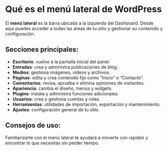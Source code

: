 # Qué es el menú lateral de WordPress

El **menú lateral** es la barra ubicada a la izquierda del Dashboard. Desde aquí puedes acceder a todas las áreas de tu sitio y gestionar su contenido y configuración.

## Secciones principales:
- **Escritorio**: vuelve a la pantalla inicial del panel.
- **Entradas**: crea y administra publicaciones de blog.
- **Medios**: gestiona imágenes, vídeos y archivos.
- **Páginas**: edita y crea contenido fijo como “Inicio” o “Contacto”.
- **Comentarios**: revisa, aprueba o elimina opiniones de visitantes.
- **Apariencia**: cambia el diseño, menús y widgets.
- **Plugins**: instala y administra funciones adicionales.
- **Usuarios**: crea y gestiona cuentas y roles.
- **Herramientas**: utilidades de importación, exportación y mantenimiento.
- **Ajustes**: configuración general de tu sitio.

## Consejos de uso:
Familiarizarte con el menú lateral te ayudará a moverte con rapidez y encontrar lo que necesitas sin perder tiempo.

